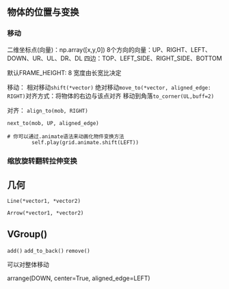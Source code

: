 ## 物体的位置与变换

### 移动

二维坐标点(向量)：np.array([x,y,0])
8个方向的向量：UP、RIGHT、LEFT、DOWN、UR、UL、DR、DL
四边：TOP、LEFT_SIDE、RIGHT_SIDE、BOTTOM

默认FRAME_HEIGHT: 8
宽度由长宽比决定



移动：
相对移动`shift(*vector)`
绝对移动`move_to(*vector, aligned_edge: RIGHT)`对齐方式：将物体的右边与该点对齐
移动到角落`to_corner(UL,buff=2)`



对齐：
`align_to(mob, RIGHT)`

`next_to(mob, UP, aligned_edge)`

```
# 你可以通过.animate语法来动画化物件变换方法
        self.play(grid.animate.shift(LEFT))
```

### 缩放旋转翻转拉伸变换



## 几何

`Line(*vector1, *vector2)`

`Arrow(*vector1, *vector2)`



## VGroup()

`add()`
`add_to_back()`
`remove()`

可以对整体移动

arrange(DOWN, center=True, aligned_edge=LEFT)